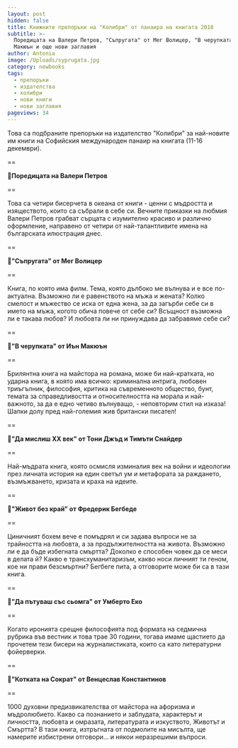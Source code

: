 ```yaml
---
layout: post
hidden: false
title: Книжните препоръки на "Колибри" от панаира на книгата 2018
subtitle: >-
  Поредицата на Валери Петров, "Съпругата" от Мег Волицер, "В черупката" от Иън
  Макюън и още нови заглавия
author: Antonia
image: /Uploads/syprugata.jpg
category: newbooks
tags:
  - препоръки
  - издателства
  - колибри
  - нови книги
  - нови заглавия
pageviews: 34
---
```

Това са подбраните препоръки на издателство "Колибри" за най-новите им книги на Софийския международен панаир на книгата (11-16 декември). 

\==

📗**Поредицата на Валери Петров**

\==

Това са четири бисерчета в океана от книги - ценни с мъдростта и изяществото, които са събрали в себе си. Вечните приказки на любмия Валери Петров грабват сърцата с изумително красиво и различно оформление, направено от четири от най-талантливите имена на българската илюстрация днес.

\==

📗**"Съпругата" от Мег Волицер**

\==

Книга, по която има филм. Тема, която дълбоко ме вълнува и е все по-актуална. Възможно ли е равенството на мъжа и жената? Колко смелост и мъжество се иска от една жена, за да загърби себе си в името на мъжа, когото обича повече от себе си? Всъщност възможна ли е такава любов? И любовта ли ни принуждава да забравяме себе си?

\==

📗**"В черупката" от Иън Макюън**

\==

Брилянтна книга на майстора на романа, може би най-кратката, но ударна книга, в която има всичко: криминална интрига, любовен триъгълник, философия, критика на съвременното общество, бунт, темата за справедливостта и относителността на морала и най-важното, за да е едно четиво вълнуващо, - неповторим стил на изказа! Шапки долу пред най-големия жив британски писател!

\==

📗**"Да мислиш XX век" от Тони Джъд и Тимъти Снайдер**

\==

Най-мъдрата книга, която осмисля изминалия век на войни и идеологии през личната история на един светъл ум и метафората за раждането, възмъжването, кризата и краха на идеите.

\==

📗**"Живот без край" от Фредерик Бегбеде**

\==

Циничният бохем вече е помъдрял и си задава въпроси не за трайността на любовта, а за продължителността на живота. Възможно ли е да бъде избегната смъртта? Доколко е способен човек да се меси в делата й? Какво е трансхуманитаризъм, какво носи личният ти геном, кое ни прави безсмъртни? Бегбеге пита, а отговорите може би са в тази книга.

\==

📗**"Да пътуваш със сьомга" от Умберто Еко**

\==

Когато иронията срещне философията под формата на седмична рубрика във вестник и това трае 30 години, тогава имаме щастието да прочетем тези бисери на журналистиката, които са като литературни фойерверки.

\==

📗**"Котката на Сократ" от Венцеслав Константинов**

\==

1000 духовни предизвикателства от майстора на афоризма и мъдролюбието. Какво са познанието и заблудата, характерът и личността, любовта и омразата, литературата и изкуството, Животът и Смъртта? В тази книга, изтръгната от подмолите на мисълта, ще намерите избистрени отговори... и някои неразрешими въпроси.
